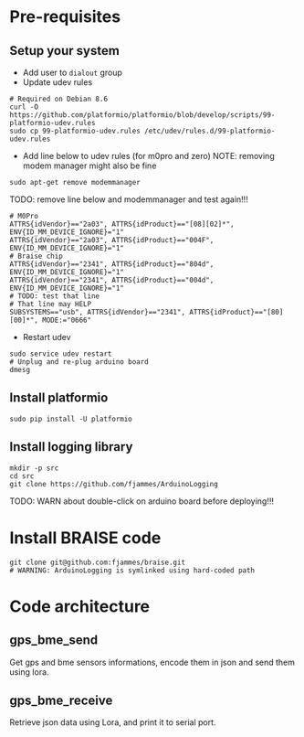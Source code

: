 ﻿# Pre-requisites

## Setup your system

* Add user to `dialout` group
* Update udev rules
```
# Required on Debian 8.6
curl -O https://github.com/platformio/platformio/blob/develop/scripts/99-platformio-udev.rules
sudo cp 99-platformio-udev.rules /etc/udev/rules.d/99-platformio-udev.rules
```
* Add line below to udev rules (for m0pro and zero)
NOTE: removing modem manager might also be fine
```
sudo apt-get remove modemmanager
```

TODO: remove line below and modemmanager and test again!!!
```
# M0Pro
ATTRS{idVendor}=="2a03", ATTRS{idProduct}=="[08][02]*", ENV{ID_MM_DEVICE_IGNORE}="1"
ATTRS{idVendor}=="2a03", ATTRS{idProduct}=="004F", ENV{ID_MM_DEVICE_IGNORE}="1"
# Braise chip
ATTRS{idVendor}=="2341", ATTRS{idProduct}=="804d", ENV{ID_MM_DEVICE_IGNORE}="1"
ATTRS{idVendor}=="2341", ATTRS{idProduct}=="004d", ENV{ID_MM_DEVICE_IGNORE}="1"
# TODO: test that line
# That line may HELP
SUBSYSTEMS=="usb", ATTRS{idVendor}=="2341", ATTRS{idProduct}=="[80][00]*", MODE:="0666"
```
* Restart udev
```
sudo service udev restart
# Unplug and re-plug arduino board
dmesg
```

## Install platformio

```
sudo pip install -U platformio
```

## Install logging library

```
mkdir -p src
cd src
git clone https://github.com/fjammes/ArduinoLogging
```


TODO: WARN about double-click on arduino board before deploying!!!

# Install BRAISE code

```
git clone git@github.com:fjammes/braise.git
# WARNING: ArduinoLogging is symlinked using hard-coded path
```

# Code architecture

## gps_bme_send

Get gps and bme sensors informations, encode them in json and send them using
lora.


## gps_bme_receive

Retrieve json data using Lora, and print it to serial port.


